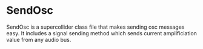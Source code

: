 # SendOsc

SendOsc is a supercollider class file that makes sending osc messages easy. It includes a signal sending method which sends current amplificiation value from any audio bus.
